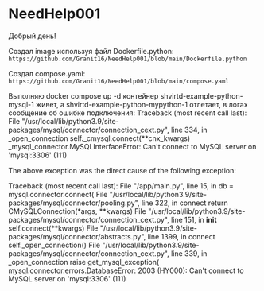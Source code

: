 # NeedHelp001
Добрый день!

Создал image используя файл Dockerfile.python:
`https://github.com/Granit16/NeedHelp001/blob/main/Dockerfile.python`

Создал compose.yaml:
`https://github.com/Granit16/NeedHelp001/blob/main/compose.yaml`

Выполняю docker compose up -d
контейнер shvirtd-example-python-mysql-1 живет, а shvirtd-example-python-mypython-1 отлетает, в логах сообщение об ошибке подключения:
Traceback (most recent call last):
  File "/usr/local/lib/python3.9/site-packages/mysql/connector/connection_cext.py", line 334, in _open_connection
    self._cmysql.connect(**cnx_kwargs)
_mysql_connector.MySQLInterfaceError: Can't connect to MySQL server on 'mysql:3306' (111)

The above exception was the direct cause of the following exception:

Traceback (most recent call last):
  File "/app/main.py", line 15, in <module>
    db = mysql.connector.connect(
  File "/usr/local/lib/python3.9/site-packages/mysql/connector/pooling.py", line 322, in connect
    return CMySQLConnection(*args, **kwargs)
  File "/usr/local/lib/python3.9/site-packages/mysql/connector/connection_cext.py", line 151, in __init__
    self.connect(**kwargs)
  File "/usr/local/lib/python3.9/site-packages/mysql/connector/abstracts.py", line 1399, in connect
    self._open_connection()
  File "/usr/local/lib/python3.9/site-packages/mysql/connector/connection_cext.py", line 339, in _open_connection
    raise get_mysql_exception(
mysql.connector.errors.DatabaseError: 2003 (HY000): Can't connect to MySQL server on 'mysql:3306' (111)
